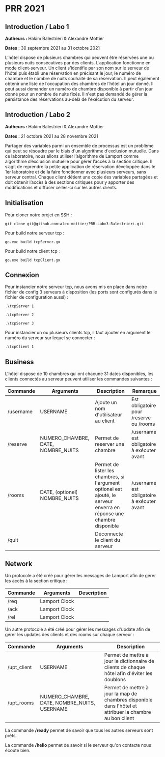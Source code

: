 # PRR 2021

## Introduction  / Labo 1

**Autheurs :** Hakim Balestrieri & Alexandre Mottier

**Dates :** 30 septembre 2021 au 31 octobre 2021

L’hôtel dispose de plusieurs chambres qui peuvent être réservées une ou plusieurs nuits consécutives par des clients. L’application fonctionne en mode client-serveur. Un client s’identifie par son nom sur le serveur de l’hôtel puis établi une réservation en précisant le jour, le numéro de chambre et le nombre de nuits souhaité de sa réservation. Il peut également obtenir une liste de l’occupation des chambres de l’hôtel un jour donné. Il peut aussi demander un numéro de chambre disponible à partir d’un jour donné pour un nombre de nuits fixés. Il n'est pas demandé de gérer la persistance des réservations au-delà de l'exécution du serveur. 



## Introduction  / Labo 2

**Autheurs :** Hakim Balestrieri & Alexandre Mottier

**Dates :** 21 octobre 2021 au 28 novembre 2021 

Partager  des  variables  parmi  un  ensemble  de  processus  est  un  problème  qui  peut  se  résoudre  par  le biais  d'un  algorithme  d'exclusion mutuelle.  Dans ce  laboratoire,  nous  allons  utiliser l’algorithme de Lamport comme algorithme d’exclusion mutuelle pour gérer l’accès à la section critique. Il  s’agit  de  reprendre  la  petite  application  de  réservation  développée  dans  le  1er  laboratoire  et  de  la faire  fonctionner  avec  plusieurs  serveurs,  sans  serveur  central.  Chaque  client  détient  une  copie  des variables partagées et doit obtenir l’accès à des sections critiques pour y apporter des modifications et diffuser celles-ci sur les autres clients. 



## Initialisation

Pour cloner notre projet en SSH : 

```
git clone git@github.com:alex-mottier/PRR-Labo3-Balestrieri.git
```

Pour build notre serveur tcp : 

```
go.exe build tcpServer.go
```

Pour build notre client tcp : 

```
go.exe build tcpClient.go
```



## Connexion

Pour instancier notre serveur tcp, nous avons mis en place dans notre fichier de config 3 serveurs à disposition (les ports sont configurés dans le fichier de configuration aussi) : 

```
.\tcpServer 1
```

```
.\tcpServer 2
```

```
.\tcpServer 3
```

Pour instancier un ou plusieurs clients tcp, il faut ajouter en argument le numéro du serveur sur lequel se connecter : 

```
.\tcpClient 1
```



## Business

L'hôtel dispose de 10 chambres qui ont chacune 31 dates disponibles, les clients connectés au serveur peuvent utiliser les commandes suivantes :

| Commande  | Arguments                          | Description                                                  | Remarque                                   |
| --------- | ---------------------------------- | ------------------------------------------------------------ | ------------------------------------------ |
| /username | USERNAME                           | Ajoute un nom d'utilisateur au client                        | Est obligatoire pour /reserve ou /rooms    |
| /reserve  | NUMERO_CHAMBRE, DATE, NOMBRE_NUITS | Permet de reserver une chambre                               | /username est obligatoire à exécuter avant |
| /rooms    | DATE, (optionel) NOMBRE_NUITS      | Permet de lister les chambres, si l'argument optionel est ajouté, le serveur enverra en réponse une chambre disponible | /username est obligatoire à exécuter avant |
| /quit     |                                    | Déconnecte le client du serveur                              |                                            |



## Network

Un protocole a été créé pour gérer les messages de Lamport afin de gérer les accès à la section critique : 

| Commande | Arguments     | Description |
| -------- | ------------- | ----------- |
| /req     | Lamport Clock |             |
| /ack     | Lamport Clock |             |
| /rel     | Lamport Clock |             |

Un autre protocole a été créé pour gérer les messages d'update afin de gérer les updates des clients et des rooms sur chaque serveur : 

| Commande    | Arguments                                    | Description                                                  |
| ----------- | -------------------------------------------- | ------------------------------------------------------------ |
| /upt_client | USERNAME                                     | Permet de mettre à jour le dictionnaire de clients de chaque hôtel afin d'éviter les doublons |
| /upt_rooms  | NUMERO_CHAMBRE, DATE, NOMBRE_NUITS, USERNAME | Permet de mettre à jour la map de chambres disponible dans l'hôtel et attribuer la chambre au bon client |

La commande **/ready** permet de savoir que tous les autres serveurs sont prêts.

La commande **/hello** permet de savoir si le serveur qu'on contacte nous écoute bien.
